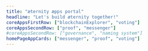 ```yaml
---
title: "æternity æpps portal"
headline: "Let's build æternity together!"
coreAppsFirstRow: ["blockchainExplorer", "voting"]
coreAppsSecondRow: ["proof", "messenger"]
#coreAppsSecondRow: ["governance", "naming system"]
homePageAppCards: ["messenger", "proof", "voting"]
---
```

